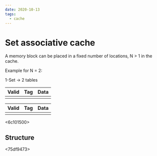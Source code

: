 ```yaml
---
date: 2020-10-13
tags: 
  - cache
---
```


# Set associative cache

A memory block can be placed in a fixed number of locations, N > 1 in the cache.

Example for N = 2:

1-Set -> 2 tables

| Valid | Tag | Data |
|-------|-----|------|
|       |     |      |

| Valid | Tag | Data |
|-------|-----|------|
|       |     |      |

<6c101500>

## Structure

<75df9473>

